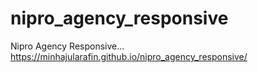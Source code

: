 # nipro_agency_responsive
Nipro Agency Responsive...
https://minhajularafin.github.io/nipro_agency_responsive/

